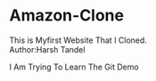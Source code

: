 # Amazon-Clone
This is Myfirst Website That I Cloned.<br>
Author:Harsh Tandel
<p> I Am Trying To Learn The Git Demo</p>
